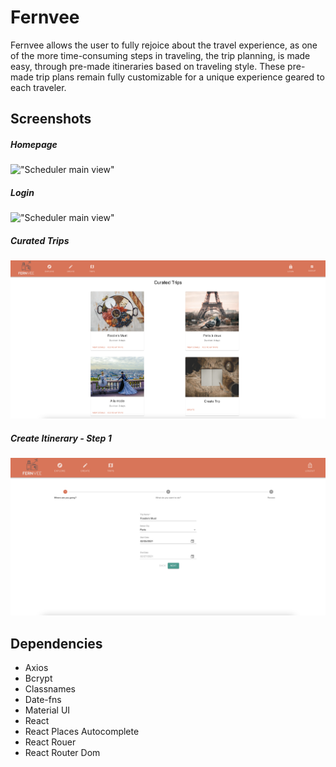 # Fernvee


Fernvee allows the user to fully rejoice about the travel experience, as one of the more time-consuming steps in traveling, the trip planning, is made easy, through pre-made itineraries based on traveling style. These pre-made trip plans remain fully customizable for a unique experience geared to each traveler.

## Screenshots

##### Homepage
!["Scheduler main view"](https://github.com/aleksa-ai/Fernvee/blob/master/client/docs/Homepage.gif?raw=true)

##### Login
!["Scheduler main view"](https://github.com/aleksa-ai/Fernvee/blob/master/client/docs/Login.png?raw=true)

##### Curated Trips
!["Scheduler main view"](https://github.com/aleksa-ai/Fernvee/blob/master/client/docs/Curated%20Trips.png?raw=true)

##### Create Itinerary - Step 1
!["Scheduler main view"](https://github.com/aleksa-ai/Fernvee/blob/master/client/docs/Create%20Itinerary.png?raw=true)

## Dependencies
 - Axios
 - Bcrypt
 - Classnames
 - Date-fns
 - Material UI
 - React
 - React Places Autocomplete
 - React Rouer
 - React Router Dom
  